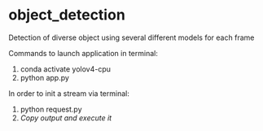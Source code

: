 # object_detection
Detection of diverse object using several different models for each frame

Commands to launch application in terminal:
1. conda activate yolov4-cpu
2. python app.py

In order to init a stream via terminal:
1. python request.py
2. *Copy output and execute it*